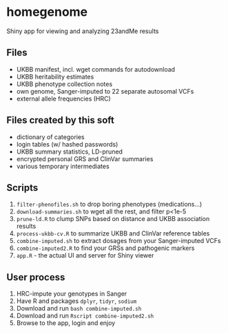 # homegenome
Shiny app for viewing and analyzing 23andMe results

## Files
* UKBB manifest, incl. wget commands for autodownload
* UKBB heritability estimates
* UKBB phenotype collection notes
* own genome, Sanger-imputed to 22 separate autosomal VCFs
* external allele frequencies (HRC)

## Files created by this soft
* dictionary of categories
* login tables (w/ hashed passwords)
* UKBB summary statistics, LD-pruned
* encrypted personal GRS and ClinVar summaries
* various temporary intermediates

## Scripts
1. `filter-phenofiles.sh` to drop boring phenotypes (medications...)
2. `download-summaries.sh` to wget all the rest, and filter p<1e-5
3. `prune-ld.R` to clump SNPs based on distance and UKBB association results
4. `process-ukbb-cv.R` to summarize UKBB and ClinVar reference tables
5. `combine-imputed.sh` to extract dosages from your Sanger-imputed VCFs
6. `combine-imputed2.R` to find your GRSs and pathogenic markers
7. `app.R` - the actual UI and server for Shiny viewer

## User process
1. HRC-impute your genotypes in Sanger
2. Have R and packages `dplyr`, `tidyr`, `sodium`
3. Download and run `bash combine-imputed.sh`
4. Download and run `Rscript combine-imputed2.sh`
5. Browse to the app, login and enjoy

